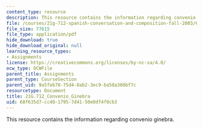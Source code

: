 ```yaml
---
content_type: resource
description: This resource contains the information regarding convenio ginebra.
file: /courses/21g-712-spanish-conversation-and-composition-fall-2003/68f635d7cc4017957d4150e0df4f0cb3_MIT21G_712F03_con_gine.pdf
file_size: 77615
file_type: application/pdf
hide_download: true
hide_download_original: null
learning_resource_types:
- Assignments
license: https://creativecommons.org/licenses/by-nc-sa/4.0/
ocw_type: OCWFile
parent_title: Assignments
parent_type: CourseSection
parent_uid: 9a5feb78-75d4-8ab2-3ec9-ba58a368bf7c
resourcetype: Document
title: 21G.712_Convenio_Ginebra
uid: 68f635d7-cc40-1795-7d41-50e0df4f0cb3
---
```

This resource contains the information regarding convenio ginebra.